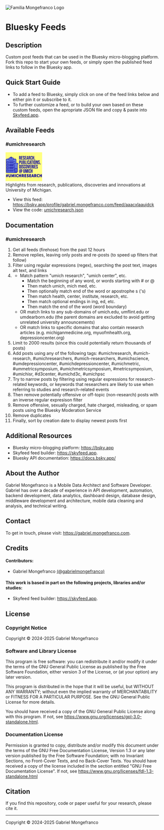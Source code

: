 ![Familia Mongefranco Logo](https://avatars.githubusercontent.com/u/42566530?s=400&u=47b770f0042e87f559edaef88a68cae8529595d2&v=4 "mongefranco.com")

# Bluesky Feeds

## Description
Custom post feeds that can be used in the Bluesky micro-blogging platform. Fork this repo to start your own feeds, or simply open the published feed links to follow in the Bluesky app.


## Quick Start Guide
+ To add a feed to Bluesky, simply click on one of the feed links below and either pin it or subscribe to it.
+ To further customize a feed, or to build your own based on these custom feeds, open the apropriate JSON file and copy & paste into [Skyfeed.app](https://skyfeed.app).
  


## Available Feeds
### #umichresearch
<img src="images/umichresearch.png" alt="#umichresearch feed logo" title="#umichresearch feed" style="width: 120px;" width="120px" /><br />
Highlights from research, publications, discoveries and innovations at University of Michigan.
+ View this feed: https://bsky.app/profile/gabriel.mongefranco.com/feed/aaacxlaaujdck
+ View the code: [umichresearch.json](umichresearch.json)


## Documentation

### #umichresearch
1. Get all feeds (firehose) from the past 12 hours
2. Remove replies, leaving only posts and re-posts (to speed up filters that follow)
3. Filter using regular expressions (regex), searching the post text, images alt text, and links
4. + Match pattern "umich research", "umich center", etc.
     + Match the beginning of any word, or words starting with # or @
     + Then match umich, mich med, etc.
     + Then optionally match end of the word or apostrophe s ('s)
     + Then match health, center, institute, research, etc.
     + Then match optional endings in ing, ed, etc.
     + Then match the end of the word (word boundary)
   + OR match links to any sub-domains of umich.edu, umflint.edu or umdearborn.edu (the parent domains are excluded to avoid getting unrelated university announcements)
   + OR match links to specific domains that also contain research articles (e.g. michiganmedicine.org, myuofmhealth.org, depressioncenter.org)
5. Limit to 2000 results (since this could potentially return thousands of posts)
6. Add posts using any of the following tags: #umichresearch, #umich-research, #umichresearchers, #umich-researchers, #umichscience, #umdepressioncenter, #umichdepressioncenter, #umichmetric, #ummetricsymposium, #umichmetricsymposium, #metricsymposium, #umichisr, #d3center, #umichd3c, #umichpsc
7. Try to narrow posts by filtering using regular expressions for research-related keywords, or keywords that researchers are likely to use when referring to studies and research-related events
8. Then remove potentially offensive or off-topic (non-research) posts with an inverse regular expresison filter
9. Remove offensive, sexually charged, hate charged, misleading, or spam posts using the Bluesky Moderation Service
10. Remove duplicates
11. Finally, sort by creation date to display newest posts first

  

## Additional Resources
+ Bluesky micro-blogging platform: https://bsky.app
+ Skyfeed feed builder: https://skyfeed.app.
+ Bluesky API documentation: https://docs.bsky.app/



## About the Author
Gabriel Mongefranco is a Mobile Data Architect and Software Developer. Gabriel has over a decade of experience in API development, automation, backend development, data analytics, dashboard design, database design, middleware development and architecture, mobile data cleaning and analysis, and technical writing.



## Contact
To get in touch, please visit: https://gabriel.mongefranco.com.


## Credits
#### Contributors:
+ Gabriel Mongefranco [(@gabrielmongefranco)](https://github.com/gabrielmongefranco)



#### This work is based in part on the following projects, libraries and/or studies:
+ Skyfeed feed builder: https://skyfeed.app.


## License
### Copyright Notice
Copyright © 2024-2025 Gabriel Mongefranco


### Software and Library License
This program is free software: you can redistribute it and/or modify it under the terms of the GNU General Public License as published by the Free Software Foundation, either version 3 of the License, or (at your option) any later version.

This program is distributed in the hope that it will be useful, but WITHOUT ANY WARRANTY; without even the implied warranty of MERCHANTABILITY or FITNESS FOR A PARTICULAR PURPOSE. See the GNU General Public License for more details.

You should have received a copy of the GNU General Public License along with this program. If not, see <https://www.gnu.org/licenses/gpl-3.0-standalone.html>.


### Documentation License
Permission is granted to copy, distribute and/or modify this document 
under the terms of the GNU Free Documentation License, Version 1.3 
or any later version published by the Free Software Foundation; 
with no Invariant Sections, no Front-Cover Texts, and no Back-Cover Texts. 
You should have received a copy of the license included in the section entitled "GNU 
Free Documentation License". If not, see <https://www.gnu.org/licenses/fdl-1.3-standalone.html>



## Citation
If you find this repository, code or paper useful for your research, please cite it.

----

Copyright © 2024-2025 Gabriel Mongefranco
